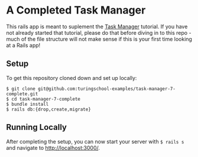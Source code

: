 # A Completed Task Manager

This rails app is meant to suplement the [Task Manager](https://github.com/turingschool-examples/task_manager_rails/blob/master/README.md) tutorial.  If you have not already started that tutorial, please do that before diving in to this repo - much of the file structure will not make sense if this is your first time looking at a Rails app!

## Setup

To get this repository cloned down and set up locally:

```
$ git clone git@github.com:turingschool-examples/task-manager-7-complete.git
$ cd task-manager-7-complete
$ bundle install
$ rails db:{drop,create,migrate}
```

## Running Locally

After completing the setup, you can now start your server with `$ rails s` and navigate to [http://localhost:3000/](http://localhost:3000/).

